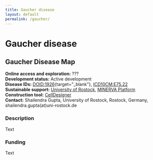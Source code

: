 ```yaml
---
title: Gaucher disease
layout: default
permalink: /gaucher/
---
```


# Gaucher disease
## Gaucher Disease Map

**Online access and exploration:** ???  
**Development status:** Active development  
**Disease IDs:** [DOID:1926](https://disease-ontology.org/?id=DOID:1926){target="_blank"}, [ICD10CM:E75.22](https://www.icd10data.com/ICD10CM/Codes/E00-E89/E70-E88/E75-/E75.22)  
**Sustainable support:** [University of Rostock](https://www.sbi.uni-rostock.de/), [MINERVA Platform](https://minerva.pages.uni.lu/)  
**Construction tool:** [CellDesigner](https://www.celldesigner.org/)  
**Contact:**  Shailendra Gupta, University of Rostock, Rostock, Germany, shailendra.gupta(at)uni-rostock.de  

### Description

Text

### Funding

Text
